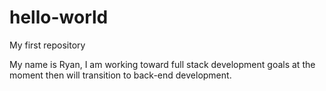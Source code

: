 # hello-world
My first repository

My name is Ryan, I am working toward full stack development goals at the moment then will transition to back-end development.
